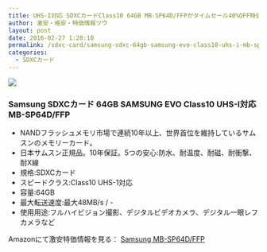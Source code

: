 ```yaml
---
title: UHS-I対応 SDXCカードClass10 64GB MB-SP64D/FFPがタイムセール40%OFF特価2,380円！送料無料！
author: 激安・格安・特価情報ツウ
layout: post
date: 2016-02-27 1:20:10
permalink: /sdxc-card/samsung-sdxc-64gb-samsung-evo-class10-uhs-i-mb-sp64d-ffp-2380-amazon.html
categories:
  - SDXCカード
---
```

<div class="img-bg2 img_L">
  <a href="http://www.amazon.co.jp/gp/product/B00S66Q42I/ref=as_li_qf_sp_asin_il?ie=UTF8&camp=247&creative=1211&creativeASIN=B00S66Q42I&linkCode=as2&tag=tokkajohotsu-22"><img border="0" src="http://ws-fe.amazon-adsystem.com/widgets/q?_encoding=UTF8&ASIN=B00S66Q42I&Format=_SL250_&ID=AsinImage&MarketPlace=JP&ServiceVersion=20070822&WS=1&tag=tokkajohotsu-22" ></a><img src="http://ir-jp.amazon-adsystem.com/e/ir?t=tokkajohotsu-22&l=as2&o=9&a=B00S66Q42I" width="1" height="1" border="0" alt="" style="border:none !important; margin:0px !important;" />
</div>

### Samsung SDXCカード 64GB SAMSUNG EVO Class10 UHS-I対応 MB-SP64D/FFP
<!--more-->

* NANDフラッシュメモリ市場で連続10年以上、世界首位を維持しているサムスンのメモリーカード。
* 日本サムスン正規品。10年保証。5つの安心:防水、耐温度、耐磁、耐衝撃、耐X線
* 規格:SDXCカード
* スピードクラス:Class10 UHS-1対応
* 容量:64GB
* 最大転送速度:最大48MB/s / -
* 使用用途:フルハイビジョン撮影、デジタルビデオカメラ、デジタル一眼レフカメラなど

Amazonにて激安特価情報を見る： <a href="http://www.amazon.co.jp/gp/product/B00S66Q42I/ref=as_li_qf_sp_asin_il?ie=UTF8&camp=247&creative=1211&creativeASIN=B00S66Q42I&linkCode=as2&tag=tokkajohotsu-22" target="_blank"><span class="fs150p">Samsung MB-SP64D/FFP</span></a>